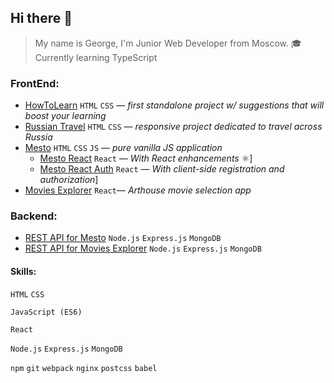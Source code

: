 
## Hi there 👋

> My name is George, I'm Junior Web Developer from Moscow. 
> 🎓 Currently learning TypeScript

### FrontEnd:
* [HowToLearn](https://github.com/GeoGeorgeous/how-to-learn) `HTML` `CSS` — *first standalone project w/ suggestions that will boost your learning*
* [Russian Travel](https://github.com/GeoGeorgeous/russian-travel) `HTML` `CSS` — *responsive project dedicated to travel across Russia*
* [Mesto](https://github.com/GeoGeorgeous/mesto) `HTML` `CSS` `JS` — *pure vanilla JS application*
	- [Mesto React](https://github.com/GeoGeorgeous/mesto-react) `React` — *With React enhancements* ⚛]
	- [Mesto React Auth](https://github.com/GeoGeorgeous/react-mesto-auth) `React` — *With client-side registration and authorization*]
* [Movies Explorer](https://github.com/GeoGeorgeous/movies-explorer-frontend) `React`— *Arthouse movie selection app*

### Backend:
* [REST API for Mesto](https://github.com/GeoGeorgeous/express-mesto) `Node.js` `Express.js` `MongoDB`
* [REST API for Movies Explorer](https://github.com/GeoGeorgeous/movies-explorer-api) `Node.js` `Express.js` `MongoDB`

#### Skills:
`HTML` `CSS`

`JavaScript (ES6)`

`React`

`Node.js` `Express.js` `MongoDB`

`npm` `git` `webpack` `nginx` `postcss` `babel`

